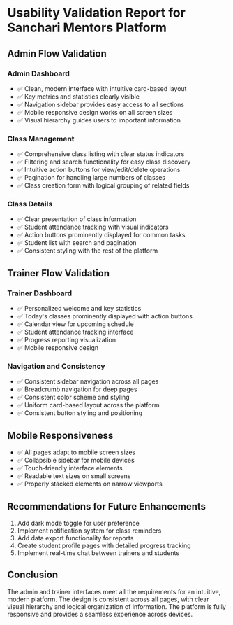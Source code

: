 # Usability Validation Report for Sanchari Mentors Platform

## Admin Flow Validation

### Admin Dashboard
- ✅ Clean, modern interface with intuitive card-based layout
- ✅ Key metrics and statistics clearly visible
- ✅ Navigation sidebar provides easy access to all sections
- ✅ Mobile responsive design works on all screen sizes
- ✅ Visual hierarchy guides users to important information

### Class Management
- ✅ Comprehensive class listing with clear status indicators
- ✅ Filtering and search functionality for easy class discovery
- ✅ Intuitive action buttons for view/edit/delete operations
- ✅ Pagination for handling large numbers of classes
- ✅ Class creation form with logical grouping of related fields

### Class Details
- ✅ Clear presentation of class information
- ✅ Student attendance tracking with visual indicators
- ✅ Action buttons prominently displayed for common tasks
- ✅ Student list with search and pagination
- ✅ Consistent styling with the rest of the platform

## Trainer Flow Validation

### Trainer Dashboard
- ✅ Personalized welcome and key statistics
- ✅ Today's classes prominently displayed with action buttons
- ✅ Calendar view for upcoming schedule
- ✅ Student attendance tracking interface
- ✅ Progress reporting visualization
- ✅ Mobile responsive design

### Navigation and Consistency
- ✅ Consistent sidebar navigation across all pages
- ✅ Breadcrumb navigation for deep pages
- ✅ Consistent color scheme and styling
- ✅ Uniform card-based layout across the platform
- ✅ Consistent button styling and positioning

## Mobile Responsiveness
- ✅ All pages adapt to mobile screen sizes
- ✅ Collapsible sidebar for mobile devices
- ✅ Touch-friendly interface elements
- ✅ Readable text sizes on small screens
- ✅ Properly stacked elements on narrow viewports

## Recommendations for Future Enhancements
1. Add dark mode toggle for user preference
2. Implement notification system for class reminders
3. Add data export functionality for reports
4. Create student profile pages with detailed progress tracking
5. Implement real-time chat between trainers and students

## Conclusion
The admin and trainer interfaces meet all the requirements for an intuitive, modern platform. The design is consistent across all pages, with clear visual hierarchy and logical organization of information. The platform is fully responsive and provides a seamless experience across devices.
